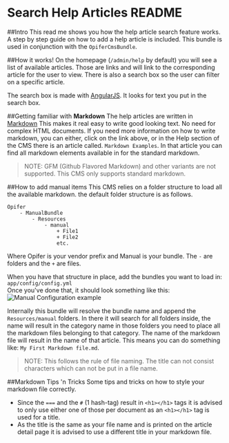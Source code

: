 Search Help Articles README
===========================

##Intro
This read me shows you how the help article search feature works.
A step by step guide on how to add a help article is included.
This bundle is used in conjunction with the `OpiferCmsBundle`.


##How it works!
On the homepage (`/admin/help` by default) you will see a list of
available articles. Those are links and will link to the corresponding
article for the user to view. There is also a search box so the user
can filter on a specific article.

The search box is made with [AngularJS](http://angularjs.org).
It looks for text you put in the search box.


##Getting familiar with **Markdown**
The help articles are written in [Markdown](http://http://daringfireball.net/projects/markdown/)
This makes it real easy to write good looking text. No need for complex HTML
documents. If you need more information on how to write markdown, you can either, click
on the link above, or in the Help section of the CMS there is an article called.
`Markdown Examples`. In that article you can find all markdown elements
available in for the standard markdown.
> NOTE: GFM (Github Flavored Markdown) and other variants are not supported.
> This CMS only supports standard markdown.

##How to add manual items
This CMS relies on a folder structure to load all the available markdown.
the default folder structure is as follows.
```
Opifer
    - ManualBundle
        - Resources
            - manual
                + File1
                + File2
                etc.
```
Where Opifer is your vendor prefix and Manual is your bundle.
The `-` are folders and the `+` are files.

When you have that structure in place, add the bundles you want to load in:  
`app/config/config.yml`  
Once you've done that, it should look something like this:  
![Manual Configuration example](https://www.dropbox.com/s/5d68j6queowms0c/Screenshot%202014-10-03%2010.37.10.png?dl=0)

Internally this bundle will resolve the bundle name and append the `Resources/manual` folders. In there it will
search for all folders inside, the name will result in the category name
in those folders you need to place all the markdown files belonging to that category.
The name of the markdown file will result in the name of that article.
This means you can do something like: `My First Markdown file.md`.

> NOTE: This follows the rule of file naming. The title can not consist characters which can not be put in a file name.

##Markdown Tips 'n Tricks
Some tips and tricks on how to style your markdown file correctly.
- Since the `===` and the `#` (1 hash-tag) result in `<h1></h1>` tags
it is advised to only use either one of those per document as an `<h1></h1>` tag is used for a title.
- As the title is the same as your file name and is printed on the article detail page it is advised to use a different 
title in your markdown file.